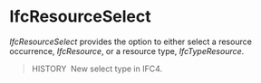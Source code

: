 # IfcResourceSelect

_IfcResourceSelect_ provides the option to either select a resource occurrence, _IfcResource_, or a resource type, _IfcTypeResource_.<!-- end of definition -->

> HISTORY  New select type in IFC4.


